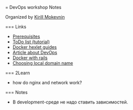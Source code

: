 = DevOps workshop Notes

Organized by [Kirill Mokevnin](https://github.com/mokevnin)

=== Links
- [Prerequisites](https://gist.github.com/mokevnin/d1a941b0a835469b9064ba24d514ffa5)
- [ToDo list (tutorial)](https://gist.github.com/mokevnin/02f84fa9d35aad2c8277b3dede147155)
- [Docker hexlet guides](https://guides.hexlet.io/docker/)
- [Article about DevOps](https://habr.com/company/jugru/blog/421757/)
- [Docker with rails](https://docs.docker.com/compose/rails/)
- [Choosing local domain name](https://www.pluralsight.com/blog/software-development/choose-internal-top-level-domain-name)

=== 2Learn
- how do nginx and network work?

=== Notes
- В development-среде не надо ставить зависимостей.